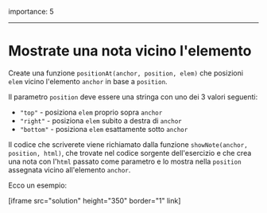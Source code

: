 importance: 5

---

# Mostrate una nota vicino l'elemento

Create una funzione `positionAt(anchor, position, elem)` che posizioni `elem` vicino l'elemento `anchor` in base a `position`.

Il parametro `position` deve essere una stringa con uno dei 3 valori seguenti:
- `"top"` - posiziona `elem` proprio sopra `anchor`
- `"right"` - posiziona `elem` subito a destra di `anchor`
- `"bottom"` - posiziona `elem` esattamente sotto `anchor`

Il codice che scriverete viene richiamato dalla funzione `showNote(anchor, position, html)`, che trovate nel codice sorgente dell'esercizio e che crea una nota con l'`html` passato come parametro e lo mostra nella `position` assegnata vicino all'elemento `anchor`.

Ecco un esempio:

[iframe src="solution" height="350" border="1" link]
